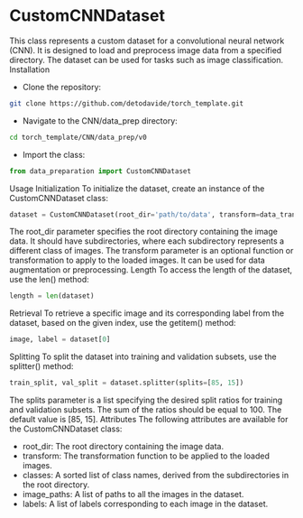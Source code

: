 # CustomCNNDataset

This class represents a custom dataset for a convolutional neural network (CNN). It is designed to load and preprocess image data from a specified directory. The dataset can be used for tasks such as image classification.
Installation

- Clone the repository:

```bash
git clone https://github.com/detodavide/torch_template.git
```

- Navigate to the CNN/data_prep directory:

```bash
cd torch_template/CNN/data_prep/v0
```

- Import the class:

```python
from data_preparation import CustomCNNDataset
```

Usage
Initialization
To initialize the dataset, create an instance of the CustomCNNDataset class:

```python
dataset = CustomCNNDataset(root_dir='path/to/data', transform=data_transform)
```

The root_dir parameter specifies the root directory containing the image data. It should have subdirectories, where each subdirectory represents a different class of images. The transform parameter is an optional function or transformation to apply to the loaded images. It can be used for data augmentation or preprocessing.
Length
To access the length of the dataset, use the len() method:

```python
length = len(dataset)
```

Retrieval
To retrieve a specific image and its corresponding label from the dataset, based on the given index, use the getitem() method:

```python
image, label = dataset[0]
```

Splitting
To split the dataset into training and validation subsets, use the splitter() method:

```python
train_split, val_split = dataset.splitter(splits=[85, 15])
```

The splits parameter is a list specifying the desired split ratios for training and validation subsets. The sum of the ratios should be equal to 100. The default value is [85, 15].
Attributes
The following attributes are available for the CustomCNNDataset class:

- root_dir: The root directory containing the image data.
- transform: The transformation function to be applied to the loaded images.
- classes: A sorted list of class names, derived from the subdirectories in the root directory.
- image_paths: A list of paths to all the images in the dataset.
- labels: A list of labels corresponding to each image in the dataset.
